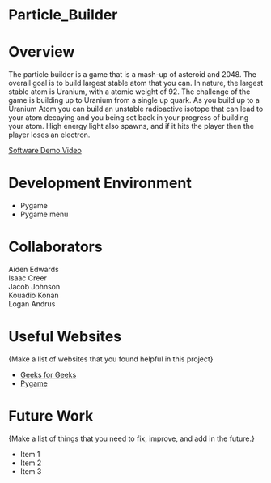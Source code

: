 # Particle_Builder

# Overview

The particle builder is a game that is a mash-up of asteroid and 2048. 
The overall goal is to build largest stable atom that you can. In nature,
the largest stable atom is Uranium, with a atomic weight of 92. The 
challenge of the game is building up to Uranium from a single up quark. As 
you build up to a Uranium Atom you can build an unstable radioactive isotope 
that can lead to your atom decaying and you being set back in your 
progress of building your atom. High energy light also spawns, and if it hits
the player then the player loses an electron.

[Software Demo Video](http://youtube.link.goes.here)

# Development Environment

* Pygame
* Pygame menu

# Collaborators

Aiden Edwards\
Isaac Creer\
Jacob Johnson\
Kouadio Konan\
Logan Andrus

# Useful Websites

{Make a list of websites that you found helpful in this project}
* [Geeks for Geeks](https://www.geeksforgeeks.org/k-dimensional-tree/)
* [Pygame](http://www.pygame.org)

# Future Work

{Make a list of things that you need to fix, improve, and add in the future.}
* Item 1
* Item 2
* Item 3
